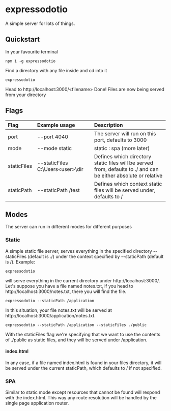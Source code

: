 
# expressodotio

A simple server for lots of things.
## Quickstart
In your favourite terminal

	npm i -g expressodotio

Find a directory with any file inside and cd into it

	expressodotio
Head to http://localhost:3000/<filename\>
Done! Files are now being served from your directory
## Flags

| Flag | Example usage | Description |
| :------------- | :---------- | :----------- |
| port | \-\-port 4040 | The server will run on this port, defaults to 3000 |
| mode | \-\-mode static | static : spa (more later) |
| staticFiles| \-\-staticFiles C:\Users\<user>\dir| Defines which directory static files will be served from, defaults to ./ and can be either absolute or relative|
| staticPath| \-\-staticPath /test| Defines which context static files will be served under, defaults to /|

## Modes

The server can run in different modes for different purposes

### Static

A simple static file server, serves everything in the specified directory --staticFiles (default is ./) under the context specified by --staticPath (default is /).
Example:

	expressodotio
will serve everything in the current directory under http://localhost:3000/.
Let's suppose you have a file named notes.txt, if you head to http://localhost:3000/notes.txt, there you will find the file.

	expressodotio --staticPath /application
In this situation, your file notes.txt will be served at http://localhost:3000/application/notes.txt.

	expressodotio --staticPath /application --staticFiles ./public
With the staticFiles flag we're specifying that we want to use the contents of ./public as static files, and they will be served under /application.
#### index.html
In any case, if a file named index.html is found in your files directory, it will be served under the current staticPath, which defaults to / if not specified.
### SPA
Similar to static mode except resources that cannot be found will respond with the index.html. This way any route resolution will be handled by the single page application router.